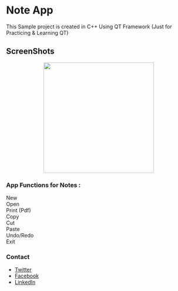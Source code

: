 # Note App

This Sample project is created in C++ Using QT Framework (Just for Practicing & Learning QT)

## ScreenShots

<p align="center">
  <img src="https://github.com/yehiahd/Note-App/blob/master/screenshots/1.png" width="300"/>
</p>

### App Functions for Notes :

New <br />
Open <br />
Print (Pdf) <br />
Copy <br />
Cut <br />
Paste <br />
Undo/Redo <br />
Exit <br />


### Contact
- [Twitter](https://twitter.com/YehiaHd)
- [Facebook](https://www.facebook.com/yehia.hd)
- [LinkedIn](https://www.linkedin.com/in/yehiahd/)

